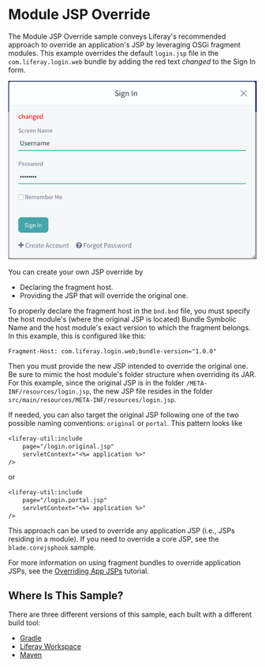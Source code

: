 # Module JSP Override [](id=module-jsp-override)

The Module JSP Override sample conveys Liferay's recommended approach to
override an application's JSP by leveraging OSGi fragment modules. This example
overrides the default `login.jsp` file in the `com.liferay.login.web` bundle by
adding the red text *changed* to the Sign In form.

![Figure 1: The customized Sign In form with the new *changed* text.](../../../images/hook-jsp.png)

You can create your own JSP override by

- Declaring the fragment host.
- Providing the JSP that will override the original one.

To properly declare the fragment host in the `bnd.bnd` file, you must specify
the host module's (where the original JSP is located) Bundle Symbolic Name and
the host module's exact version to which the fragment belongs. In this example,
this is configured like this:

    Fragment-Host: com.liferay.login.web;bundle-version="1.0.0"

Then you must provide the new JSP intended to override the original one. Be sure
to mimic the host module's folder structure when overriding its JAR. For this
example, since the original JSP is in the folder
`/META-INF/resources/login.jsp`, the new JSP file resides in the folder
`src/main/resources/META-INF/resources/login.jsp`.

If needed, you can also target the original JSP following one of the two
possible naming conventions: `original` or `portal`. This pattern looks like

    <liferay-util:include
        page="/login.original.jsp"
        servletContext="<%= application %>"
    />

or

    <liferay-util:include
        page="/login.portal.jsp"
        servletContext="<%= application %>"
    />

This approach can be used to override any application JSP (i.e., JSPs residing
in a module). If you need to override a core JSP, see the `blade.corejsphook`
sample.

For more information on using fragment bundles to override application JSPs, see
the
[Overriding App JSPs](/develop/tutorials/-/knowledge_base/7-0/overriding-a-modules-jsps)
tutorial.

## Where Is This Sample? [](id=where-is-this-sample)

There are three different versions of this sample, each built with a different
build tool:

- [Gradle](https://github.com/liferay/liferay-blade-samples/tree/master/gradle/overrides/module-jsp-override)
- [Liferay Workspace](https://github.com/liferay/liferay-blade-samples/tree/master/liferay-workspace/overrides/module-jsp-override)
- [Maven](https://github.com/liferay/liferay-blade-samples/tree/master/maven/overrides/module-jsp-override)